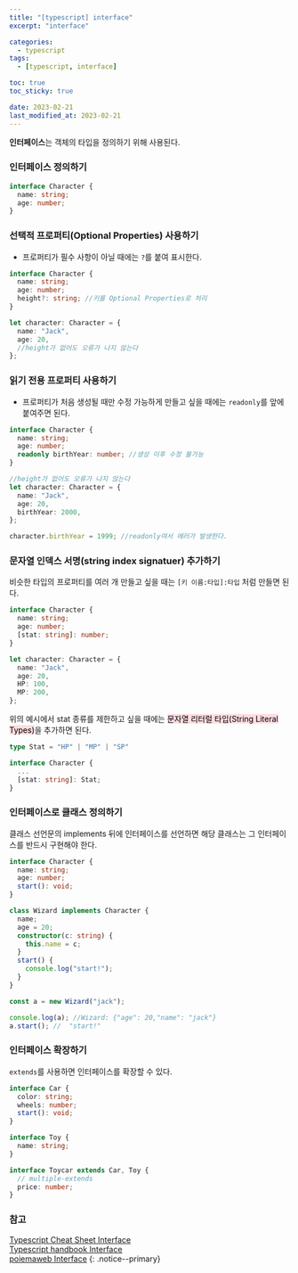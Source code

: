 ```yaml
---
title: "[typescript] interface"
excerpt: "interface"

categories:
  - typescript
tags:
  - [typescript, interface]

toc: true
toc_sticky: true

date: 2023-02-21
last_modified_at: 2023-02-21
---
```


**인터페이스**는 객체의 타입을 정의하기 위해 사용된다.

### 인터페이스 정의하기

```typescript
interface Character {
  name: string;
  age: number;
}
```

### 선택적 프로퍼티(Optional Properties) 사용하기

- 프로퍼티가 필수 사항이 아닐 때에는 `?`를 붙여 표시한다.

```typescript
interface Character {
  name: string;
  age: number;
  height?: string; //키를 Optional Properties로 처리
}

let character: Character = {
  name: "Jack",
  age: 20,
  //height가 없어도 오류가 나지 않는다
};
```

### 읽기 전용 프로퍼티 사용하기

- 프로퍼티가 처음 생성될 때만 수정 가능하게 만들고 싶을 때에는 `readonly`를 앞에 붙여주면 된다.

```typescript
interface Character {
  name: string;
  age: number;
  readonly birthYear: number; //생성 이후 수정 불가능
}

//height가 없어도 오류가 나지 않는다
let character: Character = {
  name: "Jack",
  age: 20,
  birthYear: 2000,
};

character.birthYear = 1999; //readonly여서 에러가 발생한다.
```

### 문자열 인덱스 서명(string index signatuer) 추가하기

비슷한 타입의 프로퍼티를 여러 개 만들고 싶을 때는 `[키 이름:타입]:타입` 처럼 만들면 된다.

```typescript
interface Character {
  name: string;
  age: number;
  [stat: string]: number;
}

let character: Character = {
  name: "Jack",
  age: 20,
  HP: 100,
  MP: 200,
};
```

위의 예시에서 stat 종류를 제한하고 싶을 때에는 <mark style='background-color: #ffdce0'>문자열 리터럴 타입(String Literal Types)</mark>을 추가하면 된다.

```typescript
type Stat = "HP" | "MP" | "SP"

interface Character {
  ...
  [stat: string]: Stat;
}
```

### 인터페이스로 클래스 정의하기

클래스 선언문의 implements 뒤에 인터페이스를 선언하면 해당 클래스는 그 인터페이스를 반드시 구현해야 한다.

```typescript
interface Character {
  name: string;
  age: number;
  start(): void;
}

class Wizard implements Character {
  name;
  age = 20;
  constructor(c: string) {
    this.name = c;
  }
  start() {
    console.log("start!");
  }
}

const a = new Wizard("jack");

console.log(a); //Wizard: {"age": 20,"name": "jack"}
a.start(); //  "start!"
```

### 인터페이스 확장하기

`extends`를 사용하면 인터페이스를 확장할 수 있다.

```typescript
interface Car {
  color: string;
  wheels: number;
  start(): void;
}

interface Toy {
  name: string;
}

interface Toycar extends Car, Toy {
  // multiple-extends
  price: number;
}
```

### 참고

[Typescript Cheat Sheet Interface](https://www.typescriptlang.org/static/TypeScript%20Interfaces-34f1ad12132fb463bd1dfe5b85c5b2e6.png) <br/>
[Typescript handbook Interface](https://typescript-kr.github.io/pages/interfaces.html) <br/>
[poiemaweb Interface](https://poiemaweb.com/typescript-interface)
{: .notice--primary}
